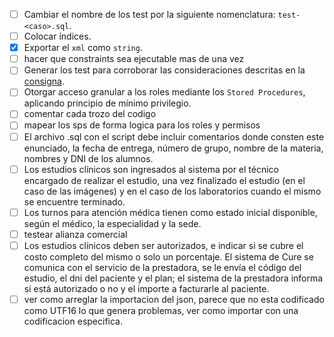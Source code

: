 - [ ] Cambiar el nombre de los test por la siguiente nomenclatura: `test-<caso>.sql`.
- [ ] Colocar índices.
- [x] Exportar el `xml` como `string`.
- [ ] hacer que constraints sea ejecutable mas de una vez
- [ ] Generar los test para corroborar las consideraciones descritas en la [consigna](./README.md/#consigna).
- [ ] Otorgar acceso granular a los roles mediante los `Stored Procedures`, aplicando principio de mínimo privilegio.
- [ ] comentar cada trozo del codigo
- [ ] mapear los sps de forma logica para los roles y permisos 
- [ ] El archivo .sql con el script debe incluir comentarios donde consten este enunciado, la fecha de entrega, número de grupo, nombre de la materia, nombres y DNI de los alumnos.
- [ ] Los estudios clínicos son ingresados al sistema por el técnico encargado de realizar el estudio, una vez finalizado el estudio (en el caso de las imágenes) y en el caso de los laboratorios cuando el mismo se encuentre terminado.
- [ ] Los turnos para atención médica tienen como estado inicial disponible, según el médico, la especialidad y la sede.
- [ ] testear alianza comercial 
- [ ] Los estudios clínicos deben ser autorizados, e indicar si se cubre el costo completo del mismo o solo un porcentaje. El sistema de Cure se comunica con el servicio de la prestadora, se le envía el código del estudio, el dni del paciente y el plan; el sistema de la prestadora informa si está autorizado o no y el importe a facturarle al paciente.
- [ ] ver como arreglar la importacion del json, parece que no esta codificado como UTF16 lo que genera problemas, ver como importar con una codificacion especifica.